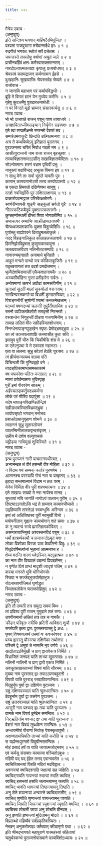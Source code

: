 ```yaml
---
title: ०२५

---
```

मैत्रेय उवाच -  
(अनुष्टुप्)  
इति सन्दिश्य भगवान् बार्हिषदैरभिपूजितः ।  
पश्यतां राजपुत्राणां तत्रैवान्तर्दधे हरः ॥ १ ॥  
रुद्रगीतं भगवतः स्तोत्रं सर्वे प्रचेतसः ।  
जपन्तस्ते तपस्तेपुः वर्षाणां अयुतं जले ॥ २ ॥  
प्राचीनबर्हिषं क्षत्तः कर्मस्वासक्तमानसम् ।  
नारदोऽध्यात्मतत्त्वज्ञः कृपालुः प्रत्यबोधयत् ॥ ३ ॥  
श्रेयस्त्वं कतमद्राजन् कर्मणात्मन ईहसे ।  
दुःखहानिः सुखावाप्तिः श्रेयस्तन्नेह चेष्यते ॥ ४ ॥  
राजोवाच -  
न जानामि महाभाग परं कर्मापविद्धधीः ।  
ब्रूहि मे विमलं ज्ञानं येन मुच्येय कर्मभिः ॥ ५ ॥  
गृहेषु कूटधर्मेषु पुत्रदारधनार्थधीः ।  
न परं विन्दते मूढो भ्राम्यन् संसारवर्त्मसु ॥ ॥ ६ ॥  
नारद उवाच -  
भो भोः प्रजापते राजन् पशून् पश्य त्वयाध्वरे ।  
सञ्ज्ञापिताञ्जीवसङ्‌घान् निर्घृणेन सहस्रशः ॥ ७ ॥  
एते त्वां सम्प्रतीक्षन्ते स्मरन्तो वैशसं तव ।  
सम्परेतमयःकूटैः छिन्दति उत्थितमन्यवः ॥ ८ ॥  
अत्र ते कथयिष्येऽमुं इतिहासं पुरातनम् ।  
पुरञ्जनस्य चरितं निबोध गदतो मम ॥ ९ ॥  
आसीत्पुरञ्जनो नाम राजा राजन् बृहच्छ्रवाः ।  
तस्याविज्ञातनामाऽऽसीत् सखाविज्ञातचेष्टितः ॥ १० ॥  
सोऽन्वेषमाणः शरणं बभ्राम पृथिवीं प्रभुः ।  
नानुरूपं यदाविन्दद् अभूत्स विमना इव ॥ ११ ॥  
न साधु मेने ताः सर्वा भूतले यावतीः पुरः ।  
कामान् कामयमानोऽसौ तस्य तस्योपपत्तये ॥ १२ ॥  
स एकदा हिमवतो दक्षिणेष्वथ सानुषु ।  
ददर्श नवभिर्द्वार्भिः पुरं लक्षितलक्षणाम् ॥ १३ ॥  
प्राकारोपवनाट्टाल परिखैरक्षतोरणैः ।  
स्वर्णरौप्यायसैः शृङ्‌गैः सङ्‌कुलां सर्वतो गृहैः ॥ १४ ॥  
नीलस्फटिकवैदूर्य मुक्तामरकतारुणैः ।  
कॢप्तहर्म्यस्थलीं दीप्तां श्रिया भोगवतीमिव ॥ १५ ॥  
सभाचत्वर रथ्याभिः आक्रीडायतनापणैः ।  
चैत्यध्वजपताकाभिः युक्तां विद्रुमवेदिभिः ॥ १६ ॥  
पुर्यास्तु बाह्योपवने दिव्यद्रुमलताकुले ।  
नदद् विहङ्‌गालिकुल कोलाहलजलाशये ॥ १७ ॥  
हिमनिर्झरविप्रुष्मत् कुसुमाकरवायुना ।  
चलत्प्रवालविटप नलिनीतटसम्पदि ॥ १८ ॥  
नानारण्यमृगव्रातैः अनाबाधे मुनिव्रतैः ।  
आहूतं मन्यते पान्थो यत्र कोकिलकूजितैः ॥ १९ ॥  
यदृच्छयागतां तत्र ददर्श प्रमदोत्तमाम् ।  
भृत्यैर्दशभिरायान्तीं एकैकशतनायकैः ॥ २० ॥  
अञ्चशीर्षाहिना गुप्तां प्रतीहारेण सर्वतः ।  
अन्वेषमाणां ऋषभं अप्रौढां कामरूपिणीम् ॥ २१ ॥  
सुनासां सुदतीं बालां सुकपोलां वराननाम् ।  
समविन्यस्तकर्णाभ्यां बिभ्रतीं कुण्डलश्रियम् ॥ २२ ॥  
पिशङ्‌गनीवीं सुश्रोणीं श्यामां कनकमेखलाम् ।  
पद्भ्यां क्वणद्भ्यां चलन्तीं नूपुरैर्देवतामिव ॥ २३ ॥  
स्तनौ व्यञ्जितकैशोरौ समवृत्तौ निरन्तरौ ।  
वस्त्रान्तेन निगूहन्तीं व्रीडया गजगामिनीम् ॥ २४ ॥  
तामाह ललितं वीरः सव्रीडस्मितशोभनाम् ।  
स्निग्धेनापाङ्‌गपुङ्‌खेन स्पृष्टः प्रेमोद्भ्रमद्भ्रुवा ॥ २५ ॥  
का त्वं कञ्जपलाशाक्षि कस्यासीह कुतः सति ।  
इमामुप पुरीं भीरु किं चिकीर्षसि शंस मे ॥ २६ ॥  
क एतेऽनुपथा ये ते एकादश महाभटाः ।  
एता वा ललनाः सुभ्रु कोऽयं तेऽहिः पुरःसरः ॥ २७ ॥  
त्वं ह्रीर्भवान्यस्यथ वाग्रमा पतिं  
विचिन्वती किं मुनिवद्रहो वने ।  
त्वदङ्‌घ्रिकामाप्तसमस्तकामं  
क्व पद्मकोशः पतितः कराग्रात् ॥ २८ ॥  
नासां वरोर्वन्यतमा भुविस्पृक्  
पुरीं इमां वीरवरेण साकम् ।  
अर्हस्यलङ्‌कर्तुमदभ्रकर्मणा  
लोकं परं श्रीरिव यज्ञपुंसा ॥ २९ ॥  
यदेष मापाङ्‌गविखण्डितेन्द्रियं  
सव्रीडभावस्मितविभ्रमद्भ्रुवा ।  
त्वयोपसृष्टो भगवान् मनोभवः  
प्रबाधतेऽथानुगृहाण शोभने ॥ ३० ॥  
त्वदाननं सुभ्रु सुतारलोचनं  
व्यालम्बिनीलालकवृन्दसंवृतम् ।  
उन्नीय मे दर्शय वल्गुवाचकं  
यद्व्रीडया नाभिमुखं शुचिस्मिते ॥ ३१ ॥  
नारद उवाच -  
(अनुष्टुप्)  
इत्थं पुरञ्जनं नारी याचमानमधीरवत् ।  
अभ्यनन्दत तं वीरं हसन्ती वीर मोहिता ॥ ३२ ॥  
न विदाम वयं सम्यक् कर्तारं पुरुषर्षभ ।  
आत्मनश्च परस्यापि गोत्रं नाम च यत्कृतम् ॥ ३३ ॥  
इहाद्य सन्तमात्मानं विदाम न ततः परम् ।  
येनेयं निर्मिता वीर पुरी शरणमात्मनः ॥ ३४ ॥  
एते सखायः सख्यो मे नरा नार्यश्च मानद ।  
सुप्तायां मयि जागर्ति नागोऽयं पालयन् पुरीम् ॥ ३५ ॥  
दिष्ट्याऽऽगतोऽसि भद्रं ते ग्राम्यान् कामानभीप्ससे ।  
उद्वहिष्यामि तांस्तेऽहं स्वबन्धुभिः अरिन्दम ॥ ३६ ॥  
इमां त्वं अधितिष्ठस्व पुरीं नवमुखीं विभो ।  
मयोपनीतान् गृह्णानः कामभोगान् शतं समाः ॥ ३७ ॥  
कं नु त्वदन्यं रमये ह्यरतिज्ञमकोविदम् ।  
असम्परायाभिमुखं अश्वस्तनविदं पशुम् ॥ ३८ ॥  
धर्मो ह्यत्रार्थकामौ च प्रजानन्दोऽमृतं यशः ।  
लोका विशोका विरजा यान्न केवलिनो विदुः ॥ ३९ ॥  
पितृदेवर्षिमर्त्यानां भूतानां आत्मनश्च ह ।  
क्षेम्यं वदन्ति शरणं भवेऽस्मिन् यद्गृहाश्रमः ॥ ४० ॥  
का नाम वीर विख्यातं वदान्यं प्रियदर्शनम् ।  
न वृणीत प्रियं प्राप्तं मादृशी त्वादृशं पतिम् ॥ ४१ ॥  
कस्या मनस्ते भुवि भोगिभोगयोः  
स्त्रिया न सज्जेद्भुजयोर्महाभुज ।  
योऽनाथवर्गाधिमलं घृणोद्धत  
स्मितावलोकेन चरत्यपोहितुम् ॥ ४२ ॥  
नारद उवाच -  
(अनुष्टुप्)  
इति तौ दम्पती तत्र समुद्य समयं मिथः ।  
तां प्रविश्य पुरीं राजन् मुमुदाते शतं समाः ॥ ४३ ॥  
उपगीयमानो ललितं तत्र तत्र च गायकैः ।  
क्रीडन् परिवृतः स्त्रीभिः ह्रदिनीं आविशत् शुचौ ॥ ४४ ॥  
सप्तोपरि कृता द्वारः पुरस्तस्यास्तु द्वे अधः ।  
पृथग् विषयगत्यर्थं तस्यां यः कश्चनेश्वरः ॥ ४५ ॥  
पञ्च द्वारस्तु पौरस्त्या दक्षिणैका तथोत्तरा ।  
पश्चिमे द्वे अमूषां ते नामानि नृप वर्णये ॥ ४६ ॥  
खद्योताऽऽविर्मुखी च प्राग् द्वारावेकत्र निर्मिते ।  
विभ्राजितं जनपदं याति ताभ्यां द्युमत्सखः ॥ ४७ ॥  
नलिनी नालिनी च प्राग् द्वारौ एकत्र निर्मिते ।  
अवधूतसखस्ताभ्यां विषयं याति सौरभम् ॥ ४८ ॥  
मुख्या नाम पुरस्ताद् द्वाः तयाऽऽपणबहूदनौ ।  
विषयौ याति पुरराड् रसज्ञविपणान्वितः ॥ ४९ ॥  
पितृहूर्नृप पुर्या द्वाः दक्षिणेन पुरञ्जनः ।  
राष्ट्रं दक्षिणपञ्चालं याति श्रुतधरान्वितः ॥ ५० ॥  
देवहूर्नाम पुर्या द्वा उत्तरेण पुरञ्जनः ।  
राष्ट्रं उत्तरपञ्चालं याति श्रुतधरान्वितः ॥ ५१ ॥  
आसुरी नाम पश्चाद् द्वाः तया याति पुरञ्जनः ।  
ग्रामकं नाम विषयं दुर्मदेन समन्वितः ॥ ५२ ॥  
निर्‌ऋतिर्नाम पश्चाद् द्वाः तया याति पुरञ्जनः ।  
वैशसं नाम विषयं लुब्धकेन समन्वितः ॥ ५३ ॥  
अन्धावमीषां पौराणां निर्वाक् पेशस्कृतावुभौ ।  
अक्षण्वतामधिपतिः ताभ्यां याति करोति च ॥ ५४ ॥  
स यर्ह्यन्तःपुरगतो विषूचीनसमन्वितः ।  
मोहं प्रसादं हर्षं वा याति जायात्मजोद्भवम् ॥ ५५ ॥  
एवं कर्मसु संसक्तः कामात्मा वञ्चितोऽबुधः ।  
महिषी यद् यद् ईहेत तत्तद् एवान्ववर्तत ॥ ५६ ॥  
क्वचित्पिबन्त्यां पिबति मदिरां मदविह्वलः ।  
अश्नन्त्यां क्वचिदश्नाति जक्षत्यां सह जक्षिति ॥ ५७ ॥  
क्वचिद्गायति गायन्त्यां रुदत्यां रुदति क्वचित् ।  
क्वचिद् हसन्त्यां हसति जल्पन्त्यामनु जल्पति ॥ ५८ ॥  
क्वचिद् धावति धावन्त्यां तिष्ठन्त्यामनु तिष्ठति ।  
अनु शेते शयानायां अन्वास्ते क्वचिदासतीम् ॥ ५९ ॥  
क्वचित् श्रृणोति श्रृण्वन्त्यां पश्यन्त्यामनु पश्यति ।  
क्वचित् जिघ्रति जिघ्रन्त्यां स्पृशन्त्यां स्पृशति क्वचित् । ॥ ६० ॥  
क्वचिच्च शोचतीं जायां अनु शोचति दीनवत् ।  
अनु हृष्यति हृष्यन्त्यां मुदितामनु मोदते । ॥ ६१ ॥  
विप्रलब्धो महिष्यैवं सर्वप्रकृतिवञ्चितः ।  
नेच्छन् अनुकरोत्यज्ञः क्लैब्यात् क्रीडामृगो यथा । ॥ ६२ ॥  
इति श्रीमद्‌भागवते महापुराणे पारमहंस्यां संहितायां  
चतुर्थस्कन्धे पुरञ्जनोपाख्याने पञ्चविंशोऽध्यायः ॥ २५ ॥